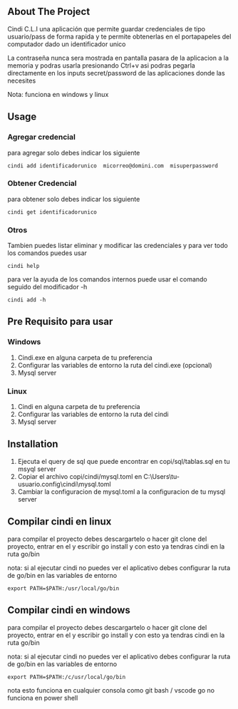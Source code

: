 ## About The Project
Cindi C.L.I una aplicación que permite guardar credenciales de tipo usuario/pass de forma rapida y te permite obtenerlas en el portapapeles del computador dado un identificador unico

La contraseña nunca sera mostrada en pantalla pasara de la aplicacion a la memoria y podras usarla presionando Ctrl+v asi podras pegarla directamente en los inputs secret/password de las aplicaciones donde las necesites

Nota: funciona en windows y linux

## Usage

### Agregar credencial 
para agregar solo debes indicar los siguiente
```
cindi add identificadorunico  micorreo@domini.com  misuperpassword 
```

### Obtener Credencial 
para obtener solo debes indicar los siguiente
```
cindi get identificadorunico  
```

### Otros 
Tambien puedes listar eliminar y modificar las credenciales y para ver todo los comandos puedes usar

```
cindi help
```
para ver la ayuda de los comandos internos puede usar el comando seguido del modificador -h 

```
cindi add -h  
```

## Pre Requisito para usar

### Windows 
1. Cindi.exe en alguna carpeta de tu preferencia
2. Configurar las variables de entorno la ruta del cindi.exe (opcional)
3. Mysql server

### Linux 
1. Cindi en alguna carpeta de tu preferencia
2. Configurar las variables de entorno la ruta del cindi
3. Mysql server


## Installation

1. Ejecuta el query de sql que puede encontrar en copi/sql/tablas.sql en tu msyql server
2. Copiar el archivo copi/cindi/mysql.toml  en C:\Users\tu-usuario\.config\cindi\mysql.toml
3. Cambiar la configuracion de mysql.toml a la configuracion de tu mysql server

## Compilar cindi en linux

para compilar el proyecto debes descargartelo o hacer git clone del proyecto, entrar en el y escribir go install y con esto ya tendras cindi en la ruta go/bin

nota: si al ejecutar cindi no puedes ver el aplicativo debes configurar la ruta de go/bin en las variables de entorno

```
export PATH=$PATH:/usr/local/go/bin
```
## Compilar cindi en windows
para compilar el proyecto debes descargartelo o hacer git clone del proyecto, entrar en el y escribir go install y con esto ya tendras cindi en la ruta go/bin

nota: si al ejecutar cindi no puedes ver el aplicativo debes configurar la ruta de go/bin en las variables de entorno

```
export PATH=$PATH:/c/usr/local/go/bin
```
nota esto funciona en cualquier consola como git bash / vscode go no funciona en power shell

